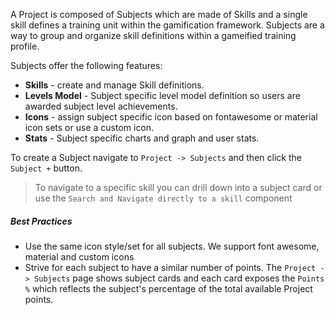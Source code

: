 A Project is composed of Subjects which are made of Skills and a single skill defines a training unit within the gamification framework. Subjects are a way to group and organize skill definitions within a gameified training profile.

Subjects offer the following features:

* **Skills** \- create and manage Skill definitions\.
* **Levels Model** \- Subject specific level model definition so users are awarded subject level achievements\.
* **Icons** \- assign subject specific icon based on fontawesome or material icon sets or use a custom icon\.
* **Stats** \- Subject specific charts and graph and user stats\.

To create a Subject navigate to `Project -> Subjects` and then click the `Subject +` button.

> To navigate to a specific skill you can drill down into a subject card or use the `Search and Navigate directly to a skill` component

##### Best Practices

* Use the same icon style/set for all subjects. We support font awesome, material and custom icons
* Strive for each subject to have a similar number of points. The `Project -> Subjects` page shows subject cards and each card exposes the `Points %` which reflects the subject's percentage of the total available Project points.